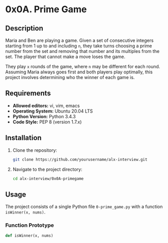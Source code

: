 # 0x0A. Prime Game

## Description

Maria and Ben are playing a game. Given a set of consecutive integers starting from 1 up to and including `n`, they take turns choosing a prime number from the set and removing that number and its multiples from the set. The player that cannot make a move loses the game.

They play `x` rounds of the game, where `n` may be different for each round. Assuming Maria always goes first and both players play optimally, this project involves determining who the winner of each game is.

## Requirements

- **Allowed editors:** vi, vim, emacs
- **Operating System:** Ubuntu 20.04 LTS
- **Python Version:** Python 3.4.3
- **Code Style:** PEP 8 (version 1.7.x)

## Installation

1. Clone the repository:
    ```sh
    git clone https://github.com/yourusername/alx-interview.git
    ```

2. Navigate to the project directory:
    ```sh
    cd alx-interview/0x0A-primegame
    ```

## Usage

The project consists of a single Python file `0-prime_game.py` with a function `isWinner(x, nums)`.

### Function Prototype

```python
def isWinner(x, nums)
